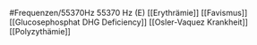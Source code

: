 #Frequenzen/55370Hz
55370 Hz (E)
[[Erythrämie]]
[[Favismus]]
[[Glucosephosphat DHG Deficiency]]
[[Osler-Vaquez Krankheit]]
[[Polyzythämie]]